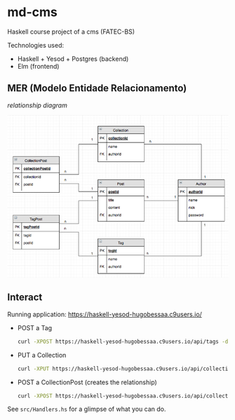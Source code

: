 # md-cms
Haskell course project of a cms (FATEC-BS)

Technologies used:
- Haskell + Yesod + Postgres (backend)
- Elm (frontend)

## MER (Modelo Entidade Relacionamento)

*relationship diagram*

![mer-md-cms](https://raw.githubusercontent.com/hugobessaa/md-cms/master/mer-md-cms.png)


## Interact

Running application: https://haskell-yesod-hugobessaa.c9users.io/

- POST a Tag

    ```bash
    curl -XPOST https://haskell-yesod-hugobessaa.c9users.io/api/tags -d '{"name": "GitHub Post", "authorId": 5}'
    ```

- PUT a Collection

    ```bash
    curl -XPUT https://haskell-yesod-hugobessaa.c9users.io/api/collections/3 -d '{"name": "Techy", "authorId": 5}'
    ```

- POST a CollectionPost (creates the relationship)

    ```bash
    curl -XPOST https://haskell-yesod-hugobessaa.c9users.io/api/collections/3/posts/4 
    ```

See `src/Handlers.hs` for a glimpse of what you can do.
